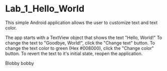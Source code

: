# Lab_1_Hello_World

This simple Android application allows the user to customize text and text color.

The app starts with a TextView object that shows the text "Hello, World!"
To change the text to "Goodbye, World!", click the "Change text" button.
To change the text color to green (Hex #008000), click the "Change color" button.
To revert the text to it's initial state, reopen the application.

Blobby bobby

